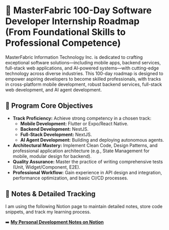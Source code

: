 # 🚀 MasterFabric 100-Day Software Developer Internship Roadmap (From Foundational Skills to Professional Competence)

MasterFabric Information Technology Inc. is dedicated to crafting exceptional software solutions—including mobile apps, backend services, full-stack web applications, and AI-powered systems—with cutting-edge technology across diverse industries. This 100-day roadmap is designed to empower aspiring developers to become skilled professionals, with tracks in cross-platform mobile development, robust backend services, full-stack web development, and AI agent development.

## 🎯 Program Core Objectives

* **Track Proficiency:** Achieve strong competency in a chosen track:
    * **Mobile Development:** Flutter or Expo/React Native.
    * **Backend Development:** NestJS.
    * **Full-Stack Development:** NextJS.
    * **AI Agent Development:** Building and deploying autonomous agents.
* **Architectural Mastery:** Implement Clean Code, Design Patterns, and professional application architecture (e.g., State Management for mobile, modular design for backend).
* **Quality Assurance:** Master the practice of writing comprehensive tests (Unit, Widget/Component, E2E).
* **Professional Workflow:** Gain experience in API design and integration, performance optimization, and basic CI/CD processes.

## 📝 Notes & Detailed Tracking

I am using the following Notion page to maintain detailed notes, store code snippets, and track my learning process.

➡️ **[My Personal Development Notes on Notion](https://www.notion.so/one-hundred-days-masterfabric-28c310b4d26280988c08dcc23f874bd0?source=copy_link)**
